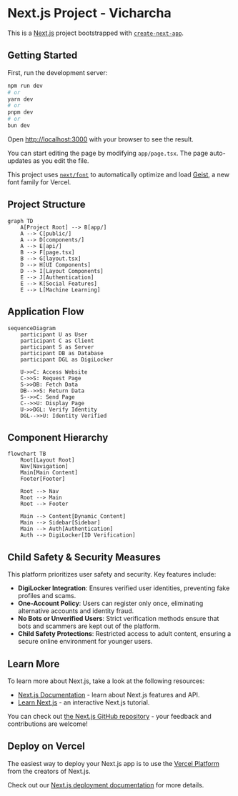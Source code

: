 # Next.js Project - Vicharcha

This is a [Next.js](https://nextjs.org) project bootstrapped with [`create-next-app`](https://nextjs.org/docs/app/api-reference/cli/create-next-app).

## Getting Started

First, run the development server:

```bash
npm run dev
# or
yarn dev
# or
pnpm dev
# or
bun dev
```

Open [http://localhost:3000](http://localhost:3000) with your browser to see the result.

You can start editing the page by modifying `app/page.tsx`. The page auto-updates as you edit the file.

This project uses [`next/font`](https://nextjs.org/docs/app/building-your-application/optimizing/fonts) to automatically optimize and load [Geist](https://vercel.com/font), a new font family for Vercel.

## Project Structure

```mermaid
graph TD
    A[Project Root] --> B[app/]
    A --> C[public/]
    A --> D[components/]
    A --> E[api/]
    B --> F[page.tsx]
    B --> G[layout.tsx]
    D --> H[UI Components]
    D --> I[Layout Components]
    E --> J[Authentication]
    E --> K[Social Features]
    E --> L[Machine Learning]
```

## Application Flow

```mermaid
sequenceDiagram
    participant U as User
    participant C as Client
    participant S as Server
    participant DB as Database
    participant DGL as DigiLocker

    U->>C: Access Website
    C->>S: Request Page
    S->>DB: Fetch Data
    DB-->>S: Return Data
    S-->>C: Send Page
    C-->>U: Display Page
    U->>DGL: Verify Identity
    DGL-->>U: Identity Verified
```

## Component Hierarchy

```mermaid
flowchart TB
    Root[Layout Root]
    Nav[Navigation]
    Main[Main Content]
    Footer[Footer]

    Root --> Nav
    Root --> Main
    Root --> Footer

    Main --> Content[Dynamic Content]
    Main --> Sidebar[Sidebar]
    Main --> Auth[Authentication]
    Auth --> DigiLocker[ID Verification]
```

## Child Safety & Security Measures

This platform prioritizes user safety and security. Key features include:

- **DigiLocker Integration**: Ensures verified user identities, preventing fake profiles and scams.
- **One-Account Policy**: Users can register only once, eliminating alternative accounts and identity fraud.
- **No Bots or Unverified Users**: Strict verification methods ensure that bots and scammers are kept out of the platform.
- **Child Safety Protections**: Restricted access to adult content, ensuring a secure online environment for younger users.

## Learn More

To learn more about Next.js, take a look at the following resources:

- [Next.js Documentation](https://nextjs.org/docs) - learn about Next.js features and API.
- [Learn Next.js](https://nextjs.org/learn) - an interactive Next.js tutorial.

You can check out [the Next.js GitHub repository](https://github.com/vercel/next.js) - your feedback and contributions are welcome!

## Deploy on Vercel

The easiest way to deploy your Next.js app is to use the [Vercel Platform](https://vercel.com/new?utm_medium=default-template&filter=next.js&utm_source=create-next-app&utm_campaign=create-next-app-readme) from the creators of Next.js.

Check out our [Next.js deployment documentation](https://nextjs.org/docs/app/building-your-application/deploying) for more details.
